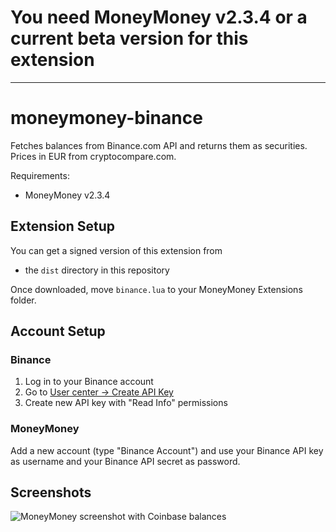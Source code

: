 # You need MoneyMoney v2.3.4 or a current beta version for this extension

---

# moneymoney-binance

Fetches balances from Binance.com API and returns them as securities. 
Prices in EUR from cryptocompare.com.

Requirements:
* MoneyMoney v2.3.4

## Extension Setup

You can get a signed version of this extension from

* the `dist` directory in this repository

Once downloaded, move `binance.lua` to your MoneyMoney Extensions folder.

## Account Setup

### Binance

1. Log in to your Binance account
2. Go to [User center -> Create API Key](https://www.binance.com/userCenter/createApi.html)
3. Create new API key with "Read Info" permissions

### MoneyMoney

Add a new account (type "Binance Account") and use your Binance API key as username and your Binance API secret as password.

## Screenshots

![MoneyMoney screenshot with Coinbase balances](https://s3.r4r3.me/random/moneymoney-binance.png)
